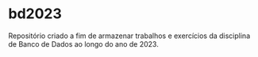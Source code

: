 # bd2023
Repositório criado a fim de armazenar trabalhos e exercícios da disciplina de Banco de Dados ao longo do ano de 2023.
